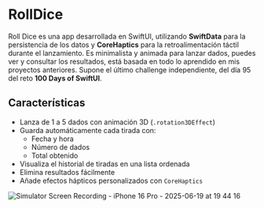 # RollDice

Roll Dice es una app desarrollada en SwiftUI, utilizando **SwiftData** para la persistencia de los datos y **CoreHaptics** para la retroalimentación táctil durante el lanzamiento.
Es minimalista y animada para lanzar dados, puedes ver y consultar los resultados, está basada en todo lo aprendido en mis proyectos anteriores. Supone el último challenge independiente,
del día 95 del reto **100 Days of SwiftUI**.


## Características

- Lanza de 1 a 5 dados con animación 3D (`.rotation3DEffect`)
- Guarda automáticamente cada tirada con:
  - Fecha y hora
  - Número de dados
  - Total obtenido
- Visualiza el historial de tiradas en una lista ordenada
- Elimina resultados fácilmente
- Añade efectos hápticos personalizados con `CoreHaptics`
  
![Simulator Screen Recording - iPhone 16 Pro - 2025-06-19 at 19 44 16](https://github.com/user-attachments/assets/3dddba7c-91d7-4391-96c6-8b61a0fc0ec3)

